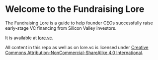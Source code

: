 # Welcome to the Fundraising Lore

The Fundraising Lore is a guide to help founder CEOs successfully raise early-stage VC financing from Silicon Valley investors. 

It is available at [lore.vc](https://lore.vc/).

All content in this repo as well as on lore.vc is licensed under [Creative Commons Attribution-NonCommercial-ShareAlike 4.0 International](https://creativecommons.org/licenses/by-nc-sa/4.0/).
